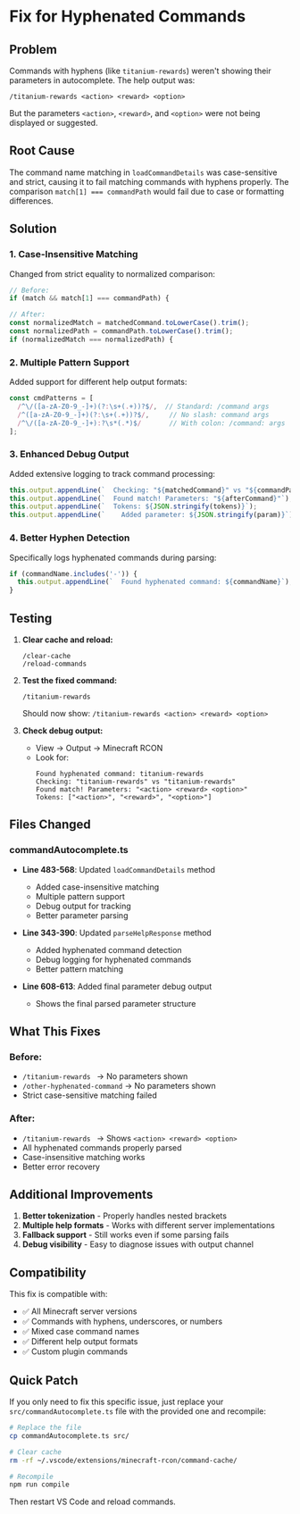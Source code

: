 # Fix for Hyphenated Commands

## Problem
Commands with hyphens (like `titanium-rewards`) weren't showing their parameters in autocomplete. The help output was:
```
/titanium-rewards <action> <reward> <option>
```
But the parameters `<action>`, `<reward>`, and `<option>` were not being displayed or suggested.

## Root Cause
The command name matching in `loadCommandDetails` was case-sensitive and strict, causing it to fail matching commands with hyphens properly. The comparison `match[1] === commandPath` would fail due to case or formatting differences.

## Solution

### 1. Case-Insensitive Matching
Changed from strict equality to normalized comparison:
```typescript
// Before:
if (match && match[1] === commandPath) {

// After:
const normalizedMatch = matchedCommand.toLowerCase().trim();
const normalizedPath = commandPath.toLowerCase().trim();
if (normalizedMatch === normalizedPath) {
```

### 2. Multiple Pattern Support
Added support for different help output formats:
```typescript
const cmdPatterns = [
  /^\/([a-zA-Z0-9_-]+)(?:\s+(.+))?$/,  // Standard: /command args
  /^([a-zA-Z0-9_-]+)(?:\s+(.+))?$/,     // No slash: command args
  /^\/([a-zA-Z0-9_-]+):?\s*(.*)$/       // With colon: /command: args
];
```

### 3. Enhanced Debug Output
Added extensive logging to track command processing:
```typescript
this.output.appendLine(`  Checking: "${matchedCommand}" vs "${commandPath}"`);
this.output.appendLine(`  Found match! Parameters: "${afterCommand}"`);
this.output.appendLine(`  Tokens: ${JSON.stringify(tokens)}`);
this.output.appendLine(`    Added parameter: ${JSON.stringify(param)}`);
```

### 4. Better Hyphen Detection
Specifically logs hyphenated commands during parsing:
```typescript
if (commandName.includes('-')) {
  this.output.appendLine(`  Found hyphenated command: ${commandName}`);
}
```

## Testing

1. **Clear cache and reload:**
   ```
   /clear-cache
   /reload-commands
   ```

2. **Test the fixed command:**
   ```
   /titanium-rewards 
   ```
   Should now show: `/titanium-rewards <action> <reward> <option>`

3. **Check debug output:**
   - View → Output → Minecraft RCON
   - Look for:
     ```
     Found hyphenated command: titanium-rewards
     Checking: "titanium-rewards" vs "titanium-rewards"
     Found match! Parameters: "<action> <reward> <option>"
     Tokens: ["<action>", "<reward>", "<option>"]
     ```

## Files Changed

### commandAutocomplete.ts
- **Line 483-568**: Updated `loadCommandDetails` method
  - Added case-insensitive matching
  - Multiple pattern support
  - Debug output for tracking
  - Better parameter parsing

- **Line 343-390**: Updated `parseHelpResponse` method
  - Added hyphenated command detection
  - Debug logging for hyphenated commands
  - Better pattern matching

- **Line 608-613**: Added final parameter debug output
  - Shows the final parsed parameter structure

## What This Fixes

### Before:
- `/titanium-rewards ` → No parameters shown
- `/other-hyphenated-command` → No parameters shown
- Strict case-sensitive matching failed

### After:
- `/titanium-rewards ` → Shows `<action> <reward> <option>`
- All hyphenated commands properly parsed
- Case-insensitive matching works
- Better error recovery

## Additional Improvements

1. **Better tokenization** - Properly handles nested brackets
2. **Multiple help formats** - Works with different server implementations
3. **Fallback support** - Still works even if some parsing fails
4. **Debug visibility** - Easy to diagnose issues with output channel

## Compatibility

This fix is compatible with:
- ✅ All Minecraft server versions
- ✅ Commands with hyphens, underscores, or numbers
- ✅ Mixed case command names
- ✅ Different help output formats
- ✅ Custom plugin commands

## Quick Patch

If you only need to fix this specific issue, just replace your `src/commandAutocomplete.ts` file with the provided one and recompile:

```bash
# Replace the file
cp commandAutocomplete.ts src/

# Clear cache
rm -rf ~/.vscode/extensions/minecraft-rcon/command-cache/

# Recompile
npm run compile
```

Then restart VS Code and reload commands.
